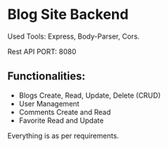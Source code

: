 # Blog Site Backend

Used Tools: Express, Body-Parser, Cors.

Rest API PORT: 8080

## Functionalities:
- Blogs Create, Read, Update, Delete (CRUD)
- User Management
- Comments Create and Read
- Favorite Read and Update

Everything is as per requirements.
